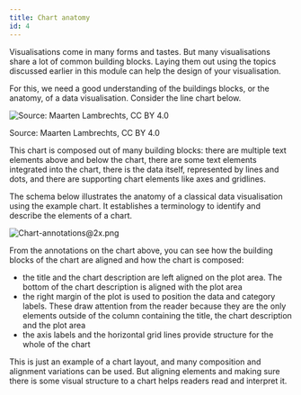 ```yaml
---
title: Chart anatomy
id: 4
---
```


Visualisations come in many forms and tastes. But many visualisations share a lot of common building blocks. Laying them out using the topics discussed earlier in this module can help the design of your visualisation.

For this, we need a good understanding of the buildings blocks, or the anatomy, of a data visualisation. Consider the line chart below.

![Source: Maarten Lambrechts, CC BY 4.0](Grid%20and%20arrangement%204ba513397bf6413d900e7c2944888770/Chart-no_annotations2x.png)

Source: Maarten Lambrechts, CC BY 4.0

This chart is composed out of many building blocks: there are multiple text elements above and below the chart, there are some text elements integrated into the chart, there is the data itself, represented by lines and dots, and there are supporting chart elements like axes and gridlines.

The schema below illustrates the anatomy of a classical data visualisation using the example chart. It establishes a terminology to identify and describe the elements of a chart.

![Chart-annotations@2x.png](Grid%20and%20arrangement%204ba513397bf6413d900e7c2944888770/Chart-annotations2x.png)

From the annotations on the chart above, you can see how the building blocks of the chart are aligned and how the chart is composed:

- the title and the chart description are left aligned on the plot area. The bottom of the chart description is aligned with the plot area
- the right margin of the plot is used to position the data and category labels. These draw attention from the reader because they are the only elements outside of the column containing the title, the chart description and the plot area
- the axis labels and the horizontal grid lines provide structure for the whole of the chart

This is just an example of a chart layout, and many composition and alignment variations can be used. But aligning elements and making sure there is some visual structure to a chart helps readers read and interpret it.